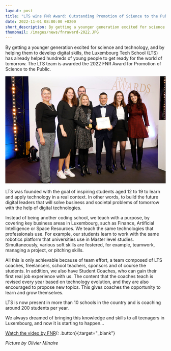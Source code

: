 ```yaml
---
layout: post
title: "LTS wins FNR Award: Outstanding Promotion of Science to the Public"
date: 2022-11-01 08:00:00 +0200
short_description: By getting a younger generation excited for science and technology, and by helping them to develop digital skills, the Luxembourg Tech School (LTS) has already helped hundreds of young people to get ready for the world of tomorrow. The LTS team is awarded the 2022 FNR Award for Promotion of Science to the Public.
thumbnail: /images/news/fnraward-2022.JPG
---
```


By getting a younger generation excited for science and technology, and by helping them to develop digital skills, the Luxembourg Tech School (LTS) has already helped hundreds of young people to get ready for the world of tomorrow. The LTS team is awarded the 2022 FNR Award for Promotion of Science to the Public.

![FNR Award](/images/news/fnraward-2022.JPG)

LTS was founded with the goal of inspiring students aged 12 to 19 to learn and apply technology in a real context.
In other words, to build the future digital leaders that will solve business and societal problems of tomorrow with the help of digital technologies.

Instead of being another coding school, we teach with a purpose, by covering key business areas in Luxembourg, such as Finance, Artificial Intelligence or Space Resources. We teach the same technologies that professionals use. For example, our students learn to work with the same robotics platform that universities use in Master level studies.
Simultaneously, various soft skills are fostered, for example, teamwork, managing a project, or pitching skills. 

All this is only achievable because of team effort, a team composed of LTS coaches, freelancers, school teachers, sponsors and of course the students. In addition, we also have Student Coaches, who can gain their first real job experience with us. The content that the coaches teach is revised every year based on technology evolution, and they are also encouraged to propose new topics. This gives coaches the opportunity to learn and grow themselves. 

LTS is now present in more than 10 schools in the country and is coaching around 200 students per year. 

We always dreamed of bringing this knowledge and skills to all teenagers in Luxembourg, and now it is starting to happen...

[Watch the video by FNR](https://youtu.be/cuSjejiI_lw){: .button}{:target="_blank"}

*Picture by Olivier Minaire*